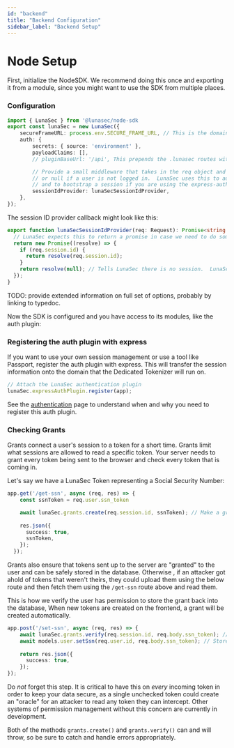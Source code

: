 ```yaml
---
id: "backend"
title: "Backend Configuration"
sidebar_label: "Backend Setup"
---
```


# Node Setup
First, initialize the NodeSDK.  We recommend doing this once and exporting it from a module, since you might want to use the
SDK from multiple places.

### Configuration
```typescript
import { LunaSec } from '@lunasec/node-sdk
export const lunaSec = new LunaSec({
    secureFrameURL: process.env.SECURE_FRAME_URL, // This is the domain to access the Tokenizer Backend
    auth: {
        secrets: { source: 'environment' },
        payloadClaims: [],
        // pluginBaseUrl: '/api', This prepends the .lunasec routes with any string you wish

        // Provide a small middleware that takes in the req object and returns a promise containing a session token
        // or null if a user is not logged in.  LunaSec uses this to automatically create and verify token grants
        // and to bootstrap a session if you are using the express-auth-plugin
        sessionIdProvider: lunaSecSessionIdProvider,
    },
});
```
The session ID provider callback might look like this:
```typescript
export function lunaSecSessionIdProvider(req: Request): Promise<string | null> {
  // LunaSec expects this to return a promise in case we need to do something async
  return new Promise((resolve) => {
    if (req.session.id) {
      return resolve(req.session.id);
    }
    return resolve(null); // Tells LunaSec there is no session.  LunaSec Elements will not work in this case
  });
}
```

TODO: provide extended information on full set of options, probably by linking to typedoc.

Now the SDK is configured and you have access to its modules, like the auth plugin: 
### Registering the auth plugin with express
If you want to use your own session management or use a tool like Passport, register the auth plugin with express. This will transfer the session information
onto the domain that the Dedicated Tokenizer will run on.
```typescript
// Attach the LunaSec authentication plugin
lunaSec.expressAuthPlugin.register(app);
```
See the [authentication](../../overview/authentication.md) page to understand when and why you need to register this auth plugin.

### Checking Grants
Grants connect a user's session to a token for a short time. Grants limit what sessions are allowed to read a specific token.  Your server needs to grant every token being sent to the browser
and check every token that is coming in. 

Let's say we have a LunaSec Token representing a Social Security Number:
```typescript
app.get('/get-ssn', async (req, res) => {
    const ssnToken = req.user.ssn_token

    await lunaSec.grants.create(req.session.id, ssnToken); // Make a grant 
    
    res.json({
      success: true,
      ssnToken,
    });
  });
```
Grants also ensure that tokens sent up to the server are "granted" to the user and can be safely stored in the database.  Otherwise , 
if an attacker got ahold of tokens that weren't theirs, they could upload them using the below route and then fetch them using the `/get-ssn` route above and read them.

This is how we verify the user has permission to store the grant back into the database, 
When new tokens are created on the frontend, a grant will be created automatically.

```typescript
app.post('/set-ssn', async (req, res) => {
    await lunaSec.grants.verify(req.session.id, req.body.ssn_token); // Checks this user has a grant for the token. 
    await models.user.setSsn(req.user.id, req.body.ssn_token); // Stores the ssn_token in the database
    
    return res.json({
      success: true,
    });
});
```

Do _not_ forget this step.  It is critical to have this on _every_ incoming token in order to keep your data secure, as a single unchecked token
could create an "oracle" for an attacker to read any token they can intercept.  Other systems of permission management without this concern are currently in development.

Both of the methods `grants.create()` and `grants.verify()` can and will throw, so be sure to catch and handle errors appropriately.  